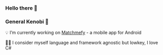 ### Hello there 👋
### General Kenobi :corn:


:bulb: I’m currently working on [Matchmefy](https://github.com/GhimpuLucianEduard/Matchmefy) - a mobile app for Android

:man_shrugging: I consider myself language and framework agnostic but lowkey, I love C#

